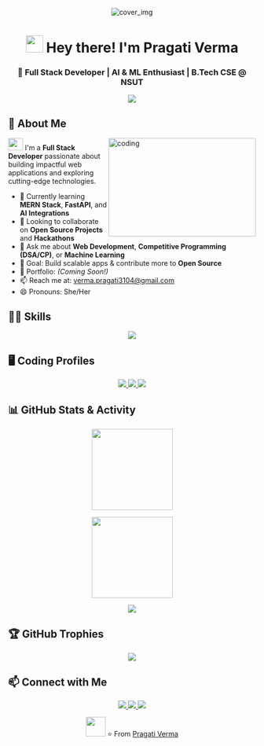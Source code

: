 <p align="center">
  <img src="https://raw.githubusercontent.com/BEPb/BEPb/main/src/header_.png" alt="cover_img"/>
</p>

<!-- Profile Header -->
<h1 align="center">
  <img src="https://media.giphy.com/media/hvRJCLFzcasrR4ia7z/giphy.gif" width="35" />
  Hey there! I'm <b>Pragati Verma</b>  
</h1>
<h3 align="center">🚀 Full Stack Developer | AI & ML Enthusiast | B.Tech CSE @ NSUT</h3>

<!-- Typing Animation -->
<p align="center">
  <a href="https://github.com/pragativerma31">
    <img src="https://readme-typing-svg.herokuapp.com?size=22&color=F772B5&center=true&vCenter=true&width=550&lines=Full+Stack+Developer;AI+%26+ML+Learner;Hackathon+Participant;Competitive+Programmer;Always+Learning+New+Tech">
  </a>
</p>



## 🚀 About Me

<img align="right" alt="coding" width="300" height="200" src="https://user-images.githubusercontent.com/46869388/89207039-b899e600-d5d7-11ea-90d0-c894383d35b4.gif">

<img src="https://media.giphy.com/media/iY8CRBdQXODJSCERIr/giphy.gif" width="30px" height="25px"> I'm a **Full Stack Developer** passionate about building impactful web applications and exploring cutting-edge technologies.

- 🌱 Currently learning **MERN Stack**, **FastAPI**, and **AI Integrations**
- 👯 Looking to collaborate on **Open Source Projects** and **Hackathons**
- 💬 Ask me about **Web Development**, **Competitive Programming (DSA/CP)**, or **Machine Learning**
- 🎯 Goal: Build scalable apps & contribute more to **Open Source**
- 💼 Portfolio: *(Coming Soon!)*
- 📫 Reach me at: [verma.pragati3104@gmail.com](mailto:verma.pragati3104@gmail.com)
- 😄 Pronouns: She/Her



## 🧑‍💻 Skills
<p align="center">
  <img src="https://skillicons.dev/icons?i=cpp,java,python,js,ts,html,css,react,nextjs,nodejs,express,firebase,mongodb,postgresql,git" />
</p>



## 🖥 Coding Profiles
<p align="center">
  <a href="https://leetcode.com/u/pragati3104/">
    <img src="https://img.shields.io/badge/LeetCode-FFA116?style=for-the-badge&logo=leetcode&logoColor=white">
  </a>
  <a href="https://www.codechef.com/users/comin">
    <img src="https://img.shields.io/badge/CodeChef-5B4638?style=for-the-badge&logo=codechef&logoColor=white">
  </a>
  <a href="https://codeforces.com/profile/pragati3104">
    <img src="https://img.shields.io/badge/CodeForces-1F8ACB?style=for-the-badge&logo=codeforces&logoColor=white">
  </a>
</p>

## 📊 GitHub Stats & Activity
<p align="center">
  <img src="https://github-readme-stats.vercel.app/api/top-langs/?username=pragativerma31&layout=compact&theme=radical" height="165" />
</p>

<p align="center">
  <img src="https://github-readme-stats.vercel.app/api?username=pragativerma31&show_icons=true&theme=radical" height="165" />
</p>
<p align="center">
  <img src="https://github-readme-activity-graph.vercel.app/graph?username=pragativerma31&theme=react-dark" />
</p>



## 🏆 GitHub Trophies
<p align="center">
  <img src="https://github-profile-trophy.vercel.app/?username=pragativerma31&theme=radical&no-frame=false&no-bg=false&margin-w=4" />
</p>



## 📫 Connect with Me
<p align="center">
  <a href="https://www.linkedin.com/in/verma-pragati/">
    <img src="https://img.shields.io/badge/LinkedIn-0A66C2?style=flat&logo=linkedin&logoColor=fff">
  </a>
  <a href="mailto:verma.pragati3104@gmail.com">
    <img src="https://img.shields.io/badge/Email-D14836?style=flat&logo=gmail&logoColor=fff">
  </a>
  <a href="https://github.com/pragativerma31">
    <img src="https://img.shields.io/badge/GitHub-000?style=flat&logo=github&logoColor=fff">
  </a>
</p>


<p align="center">
  <img src="https://media.giphy.com/media/WUlplcMpOCEmTGBtBW/giphy.gif" width="40" />
  ⭐ From <a href="https://github.com/pragativerma31">Pragati Verma</a>
</p>
